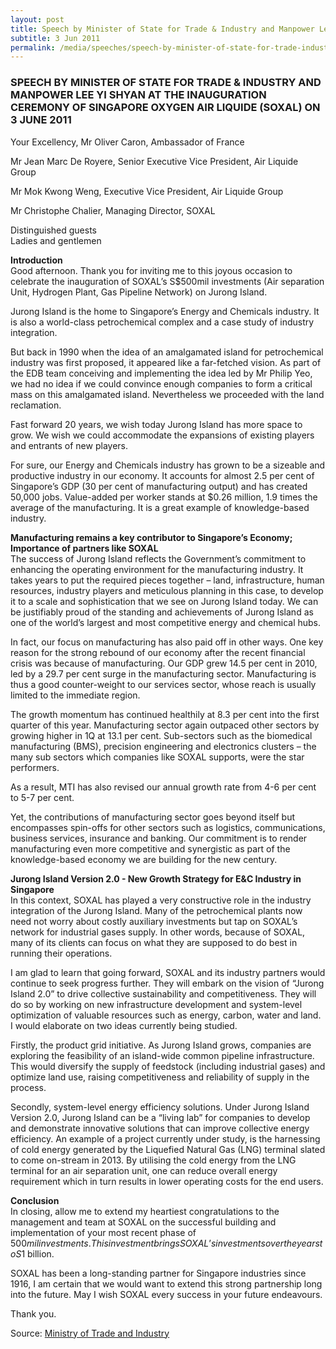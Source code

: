```yaml
---
layout: post
title: Speech by Minister of State for Trade & Industry and Manpower Lee Yi Shyan at the inauguration ceremony of Singapore Oxygen Air Liquide (Soxal) on 3 June 2011
subtitle: 3 Jun 2011
permalink: /media/speeches/speech-by-minister-of-state-for-trade-industry-and-manpower-lee-yi-shyan-at-the-inauguration-ceremony-of-singapore-oxygen-air-liquide-(soxal)-on-3-june-2011
---
```


### SPEECH BY MINISTER OF STATE FOR TRADE & INDUSTRY AND MANPOWER LEE YI SHYAN AT THE INAUGURATION CEREMONY OF SINGAPORE OXYGEN AIR LIQUIDE (SOXAL) ON 3 JUNE 2011

Your Excellency, Mr Oliver Caron, Ambassador of France

Mr Jean Marc De Royere, Senior Executive Vice President, Air Liquide Group

Mr Mok Kwong Weng, Executive Vice President, Air Liquide Group

Mr Christophe Chalier, Managing Director, SOXAL

Distinguished guests  
Ladies and gentlemen

**Introduction**  
Good afternoon. Thank you for inviting me to this joyous occasion to celebrate the inauguration of SOXAL’s S$500mil investments (Air separation Unit, Hydrogen Plant, Gas Pipeline Network) on Jurong Island.

Jurong Island is the home to Singapore’s Energy and Chemicals industry. It is also a world-class petrochemical complex and a case study of industry integration.

But back in 1990 when the idea of an amalgamated island for petrochemical industry was first proposed, it appeared like a far-fetched vision. As part of the EDB team conceiving and implementing the idea led by Mr Philip Yeo, we had no idea if we could convince enough companies to form a critical mass on this amalgamated island. Nevertheless we proceeded with the land reclamation.

Fast forward 20 years, we wish today Jurong Island has more space to grow. We wish we could accommodate the expansions of existing players and entrants of new players.

For sure, our Energy and Chemicals industry has grown to be a sizeable and productive industry in our economy. It accounts for almost 2.5 per cent of Singapore’s GDP (30 per cent of manufacturing output) and has created 50,000 jobs. Value-added per worker stands at $0.26 million, 1.9 times the average of the manufacturing. It is a great example of knowledge-based industry.

**Manufacturing remains a key contributor to Singapore’s Economy; Importance of partners like SOXAL**  
The success of Jurong Island reflects the Government’s commitment to enhancing the operating environment for the manufacturing industry. It takes years to put the required pieces together – land, infrastructure, human resources, industry players and meticulous planning in this case, to develop it to a scale and sophistication that we see on Jurong Island today. We can be justifiably proud of the standing and achievements of Jurong Island as one of the world’s largest and most competitive energy and chemical hubs.

In fact, our focus on manufacturing has also paid off in other ways. One key reason for the strong rebound of our economy after the recent financial crisis was because of manufacturing. Our GDP grew 14.5 per cent in 2010, led by a 29.7 per cent surge in the manufacturing sector. Manufacturing is thus a good counter-weight to our services sector, whose reach is usually limited to the immediate region.

The growth momentum has continued healthily at 8.3 per cent into the first quarter of this year. Manufacturing sector again outpaced other sectors by growing higher in 1Q at 13.1 per cent. Sub-sectors such as the biomedical manufacturing (BMS), precision engineering and electronics clusters – the many sub sectors which companies like SOXAL supports, were the star performers.

As a result, MTI has also revised our annual growth rate from 4-6 per cent to 5-7 per cent.

Yet, the contributions of manufacturing sector goes beyond itself but encompasses spin-offs for other sectors such as logistics, communications, business services, insurance and banking. Our commitment is to render manufacturing even more competitive and synergistic as part of the knowledge-based economy we are building for the new century.

**Jurong Island Version 2.0 - New Growth Strategy for E&C Industry in Singapore**  
In this context, SOXAL has played a very constructive role in the industry integration of the Jurong Island. Many of the petrochemical plants now need not worry about costly auxiliary investments but tap on SOXAL’s network for industrial gases supply. In other words, because of SOXAL, many of its clients can focus on what they are supposed to do best in running their operations.

I am glad to learn that going forward, SOXAL and its industry partners would continue to seek progress further. They will embark on the vision of “Jurong Island 2.0” to drive collective sustainability and competitiveness. They will do so by working on new infrastructure development and system-level optimization of valuable resources such as energy, carbon, water and land. I would elaborate on two ideas currently being studied.

Firstly, the product grid initiative. As Jurong Island grows, companies are exploring the feasibility of an island-wide common pipeline infrastructure. This would diversify the supply of feedstock (including industrial gases) and optimize land use, raising competitiveness and reliability of supply in the process.

Secondly, system-level energy efficiency solutions. Under Jurong Island Version 2.0, Jurong Island can be a “living lab” for companies to develop and demonstrate innovative solutions that can improve collective energy efficiency. An example of a project currently under study, is the harnessing of cold energy generated by the Liquefied Natural Gas (LNG) terminal slated to come on-stream in 2013. By utilising the cold energy from the LNG terminal for an air separation unit, one can reduce overall energy requirement which in turn results in lower operating costs for the end users.

**Conclusion**  
In closing, allow me to extend my heartiest congratulations to the management and team at SOXAL on the successful building and implementation of your most recent phase of $500 mil investments. This investment brings SOXAL’s investments over the years to S$1 billion.

SOXAL has been a long-standing partner for Singapore industries since 1916, I am certain that we would want to extend this strong partnership long into the future. May I wish SOXAL every success in your future endeavours.

Thank you.



Source: [<a href="https://www.mti.gov.sg/" target="_blank">Ministry of Trade and Industry</a>](https://www.mti.gov.sg/)
